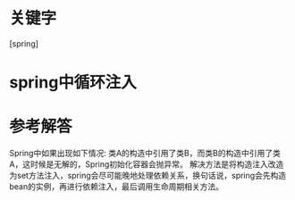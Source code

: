 # 关键字

 \[spring\]

# spring中循环注入


# 参考解答

Spring中如果出现如下情况:
类A的构造中引用了类B，而类B的构造中引用了类A，这时候是无解的，Spring初始化容器会抛异常。
解决方法是将构造注入改造为set方法注入，spring会尽可能晚地处理依赖关系，换句话说，spring会先构造bean的实例，再进行依赖注入，最后调用生命周期相关方法。